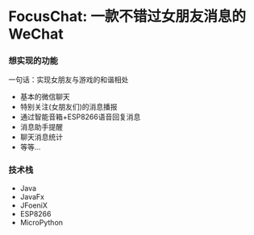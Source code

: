 # FocusChat: 一款不错过女朋友消息的WeChat

### 想实现的功能

一句话：实现女朋友与游戏的和谐相处

- 基本的微信聊天
- 特别关注(女朋友们)的消息播报
- 通过智能音箱+ESP8266语音回复消息
- 消息助手提醒
- 聊天消息统计
- 等等...

### 技术栈

- Java
- JavaFx
- JFoeniX
- ESP8266
- MicroPython